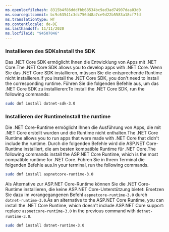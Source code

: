 ```yaml
---
ms.openlocfilehash: 8315b4f86dddfbb68534bc9ad3ad74907daa03d0
ms.sourcegitcommit: bc9c63541c3dc756d48a7ce9d22b5583a18cf7fd
ms.translationtype: HT
ms.contentlocale: de-DE
ms.lasthandoff: 11/11/2020
ms.locfileid: "94507046"
---
```


### <a name="install-the-sdk"></a><span data-ttu-id="ec049-101">Installieren des SDKs</span><span class="sxs-lookup"><span data-stu-id="ec049-101">Install the SDK</span></span>

<span data-ttu-id="ec049-102">Das .NET Core SDK ermöglicht Ihnen die Entwicklung von Apps mit .NET Core.</span><span class="sxs-lookup"><span data-stu-id="ec049-102">The .NET Core SDK allows you to develop apps with .NET Core.</span></span> <span data-ttu-id="ec049-103">Wenn Sie das .NET Core SDK installieren, müssen Sie die entsprechende Runtime nicht installieren.</span><span class="sxs-lookup"><span data-stu-id="ec049-103">If you install the .NET Core SDK, you don't need to install the corresponding runtime.</span></span> <span data-ttu-id="ec049-104">Führen Sie die folgenden Befehle aus, um das .NET Core SDK zu installieren:</span><span class="sxs-lookup"><span data-stu-id="ec049-104">To install the .NET Core SDK, run the following commands:</span></span>

```bash
sudo dnf install dotnet-sdk-3.0
```

### <a name="install-the-runtime"></a><span data-ttu-id="ec049-105">Installieren der Runtime</span><span class="sxs-lookup"><span data-stu-id="ec049-105">Install the runtime</span></span>

<span data-ttu-id="ec049-106">Die .NET Core-Runtime ermöglicht Ihnen die Ausführung von Apps, die mit .NET Core erstellt wurden und die Runtime nicht enthalten.</span><span class="sxs-lookup"><span data-stu-id="ec049-106">The .NET Core Runtime allows you to run apps that were made with .NET Core that didn't include the runtime.</span></span> <span data-ttu-id="ec049-107">Durch die folgenden Befehle wird die ASP.NET Core-Runtime installiert, die am besten kompatible Runtime für .NET Core.</span><span class="sxs-lookup"><span data-stu-id="ec049-107">The following commands install the ASP.NET Core Runtime, which is the most compatible runtime for .NET Core.</span></span> <span data-ttu-id="ec049-108">Führen Sie in Ihrem Terminal die folgenden Befehle aus.</span><span class="sxs-lookup"><span data-stu-id="ec049-108">In your terminal, run the following commands.</span></span>

```bash
sudo dnf install aspnetcore-runtime-3.0
```

<span data-ttu-id="ec049-109">Als Alternative zur ASP.NET Core-Runtime können Sie die .NET Core-Runtime installieren, die keine ASP.NET Core-Unterstützung bietet: Ersetzen Sie dazu im vorangegangenen Befehl `aspnetcore-runtime-3.0` durch `dotnet-runtime-3.0`.</span><span class="sxs-lookup"><span data-stu-id="ec049-109">As an alternative to the ASP.NET Core Runtime, you can install the .NET Core Runtime, which doesn't include ASP.NET Core support: replace `aspnetcore-runtime-3.0` in the previous command with `dotnet-runtime-3.0`.</span></span>

```bash
sudo dnf install dotnet-runtime-3.0
```
